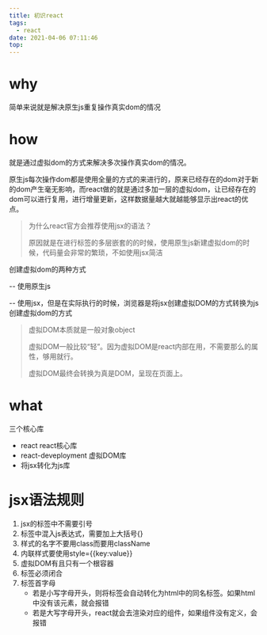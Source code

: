 ```yaml
---
title: 初识react
tags:
  - react
date: 2021-04-06 07:11:46
top:
---
```


# why

简单来说就是解决原生js重复操作真实dom的情况

# how

就是通过虚拟dom的方式来解决多次操作真实dom的情况。

原生js每次操作dom都是使用全量的方式的来进行的，原来已经存在的dom对于新的dom产生毫无影响，而react做的就是通过多加一层的虚拟dom，让已经存在的dom可以进行复用，进行增量更新，这样数据量越大就越能够显示出react的优点。

> 为什么react官方会推荐使用jsx的语法？
>
> 原因就是在进行标签的多层嵌套的的时候，使用原生js新建虚拟dom的时候，代码量会非常的繁琐，不如使用jsx简洁

创建虚拟dom的两种方式

-- 使用原生js

-- 使用jsx，但是在实际执行的时候，浏览器是将jsx创建虚拟DOM的方式转换为js创建虚拟dom的方式

>虚拟DOM本质就是一般对象object
>
>虚拟DOM一般比较“轻”。因为虚拟DOM是react内部在用，不需要那么的属性，够用就行。
>
>虚拟DOM最终会转换为真是DOM，呈现在页面上。

# what

三个核心库

- react  react核心库
- react-deveployment   虚拟DOM库
- 将jsx转化为js库

# jsx语法规则

1. jsx的标签中不需要引号
2. 标签中混入js表达式，需要加上大括号{}
3. 样式的名字不要用class而要用className
4. 内联样式要使用style={{key:value}}
5. 虚拟DOM有且只有一个根容器
6. 标签必须闭合
7. 标签首字母
   - 若是小写字母开头，则将标签会自动转化为html中的同名标签。如果html中没有该元素，就会报错
   - 若是大写字母开头，react就会去渲染对应的组件，如果组件没有定义，会报错

